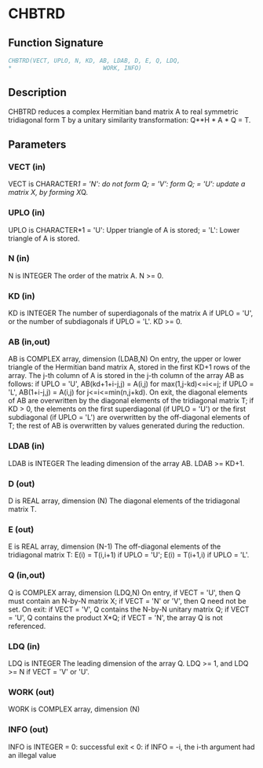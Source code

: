 # CHBTRD

## Function Signature

```fortran
CHBTRD(VECT, UPLO, N, KD, AB, LDAB, D, E, Q, LDQ,
*                          WORK, INFO)
```

## Description


 CHBTRD reduces a complex Hermitian band matrix A to real symmetric
 tridiagonal form T by a unitary similarity transformation:
 Q**H * A * Q = T.

## Parameters

### VECT (in)

VECT is CHARACTER*1 = 'N': do not form Q; = 'V': form Q; = 'U': update a matrix X, by forming X*Q.

### UPLO (in)

UPLO is CHARACTER*1 = 'U': Upper triangle of A is stored; = 'L': Lower triangle of A is stored.

### N (in)

N is INTEGER The order of the matrix A. N >= 0.

### KD (in)

KD is INTEGER The number of superdiagonals of the matrix A if UPLO = 'U', or the number of subdiagonals if UPLO = 'L'. KD >= 0.

### AB (in,out)

AB is COMPLEX array, dimension (LDAB,N) On entry, the upper or lower triangle of the Hermitian band matrix A, stored in the first KD+1 rows of the array. The j-th column of A is stored in the j-th column of the array AB as follows: if UPLO = 'U', AB(kd+1+i-j,j) = A(i,j) for max(1,j-kd)<=i<=j; if UPLO = 'L', AB(1+i-j,j) = A(i,j) for j<=i<=min(n,j+kd). On exit, the diagonal elements of AB are overwritten by the diagonal elements of the tridiagonal matrix T; if KD > 0, the elements on the first superdiagonal (if UPLO = 'U') or the first subdiagonal (if UPLO = 'L') are overwritten by the off-diagonal elements of T; the rest of AB is overwritten by values generated during the reduction.

### LDAB (in)

LDAB is INTEGER The leading dimension of the array AB. LDAB >= KD+1.

### D (out)

D is REAL array, dimension (N) The diagonal elements of the tridiagonal matrix T.

### E (out)

E is REAL array, dimension (N-1) The off-diagonal elements of the tridiagonal matrix T: E(i) = T(i,i+1) if UPLO = 'U'; E(i) = T(i+1,i) if UPLO = 'L'.

### Q (in,out)

Q is COMPLEX array, dimension (LDQ,N) On entry, if VECT = 'U', then Q must contain an N-by-N matrix X; if VECT = 'N' or 'V', then Q need not be set. On exit: if VECT = 'V', Q contains the N-by-N unitary matrix Q; if VECT = 'U', Q contains the product X*Q; if VECT = 'N', the array Q is not referenced.

### LDQ (in)

LDQ is INTEGER The leading dimension of the array Q. LDQ >= 1, and LDQ >= N if VECT = 'V' or 'U'.

### WORK (out)

WORK is COMPLEX array, dimension (N)

### INFO (out)

INFO is INTEGER = 0: successful exit < 0: if INFO = -i, the i-th argument had an illegal value

